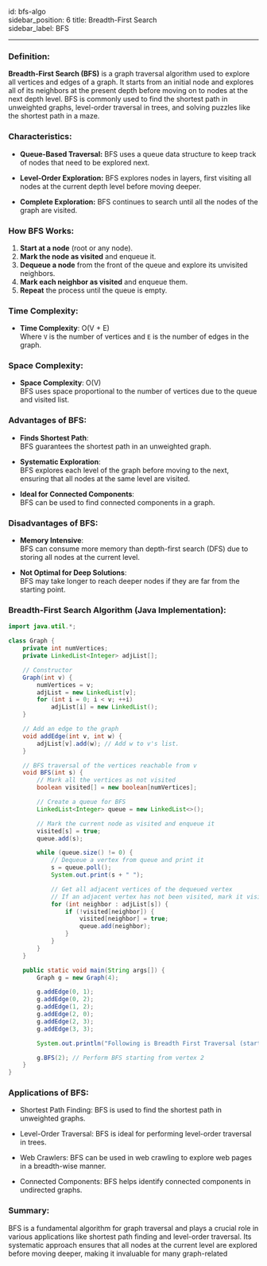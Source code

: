 id: bfs-algo  
sidebar_position: 6
title: Breadth-First Search  
sidebar_label: BFS  

---

### Definition:

**Breadth-First Search (BFS)** is a graph traversal algorithm used to explore all vertices and edges of a graph. It starts from an initial node and explores all of its neighbors at the present depth before moving on to nodes at the next depth level. BFS is commonly used to find the shortest path in unweighted graphs, level-order traversal in trees, and solving puzzles like the shortest path in a maze.

### Characteristics:

- **Queue-Based Traversal:**
  BFS uses a queue data structure to keep track of nodes that need to be explored next.

- **Level-Order Exploration:**
  BFS explores nodes in layers, first visiting all nodes at the current depth level before moving deeper.

- **Complete Exploration:**
  BFS continues to search until all the nodes of the graph are visited.

### How BFS Works:

1. **Start at a node** (root or any node).
2. **Mark the node as visited** and enqueue it.
3. **Dequeue a node** from the front of the queue and explore its unvisited neighbors.
4. **Mark each neighbor as visited** and enqueue them.
5. **Repeat** the process until the queue is empty.

### Time Complexity:

- **Time Complexity**: O(V + E)  
  Where `V` is the number of vertices and `E` is the number of edges in the graph.

### Space Complexity:

- **Space Complexity**: O(V)  
  BFS uses space proportional to the number of vertices due to the queue and visited list.

### Advantages of BFS:

- **Finds Shortest Path**:  
  BFS guarantees the shortest path in an unweighted graph.

- **Systematic Exploration**:  
  BFS explores each level of the graph before moving to the next, ensuring that all nodes at the same level are visited.

- **Ideal for Connected Components**:  
  BFS can be used to find connected components in a graph.

### Disadvantages of BFS:

- **Memory Intensive**:  
  BFS can consume more memory than depth-first search (DFS) due to storing all nodes at the current level.

- **Not Optimal for Deep Solutions**:  
  BFS may take longer to reach deeper nodes if they are far from the starting point.

### Breadth-First Search Algorithm (Java Implementation):

```java
import java.util.*;

class Graph {
    private int numVertices;
    private LinkedList<Integer> adjList[];

    // Constructor
    Graph(int v) {
        numVertices = v;
        adjList = new LinkedList[v];
        for (int i = 0; i < v; ++i)
            adjList[i] = new LinkedList();
    }

    // Add an edge to the graph
    void addEdge(int v, int w) {
        adjList[v].add(w); // Add w to v's list.
    }

    // BFS traversal of the vertices reachable from v
    void BFS(int s) {
        // Mark all the vertices as not visited
        boolean visited[] = new boolean[numVertices];

        // Create a queue for BFS
        LinkedList<Integer> queue = new LinkedList<>();

        // Mark the current node as visited and enqueue it
        visited[s] = true;
        queue.add(s);

        while (queue.size() != 0) {
            // Dequeue a vertex from queue and print it
            s = queue.poll();
            System.out.print(s + " ");

            // Get all adjacent vertices of the dequeued vertex
            // If an adjacent vertex has not been visited, mark it visited and enqueue it
            for (int neighbor : adjList[s]) {
                if (!visited[neighbor]) {
                    visited[neighbor] = true;
                    queue.add(neighbor);
                }
            }
        }
    }

    public static void main(String args[]) {
        Graph g = new Graph(4);

        g.addEdge(0, 1);
        g.addEdge(0, 2);
        g.addEdge(1, 2);
        g.addEdge(2, 0);
        g.addEdge(2, 3);
        g.addEdge(3, 3);

        System.out.println("Following is Breadth First Traversal (starting from vertex 2):");

        g.BFS(2); // Perform BFS starting from vertex 2
    }
}
```

### Applications of BFS:
- Shortest Path Finding:
BFS is used to find the shortest path in unweighted graphs.

- Level-Order Traversal:
BFS is ideal for performing level-order traversal in trees.

- Web Crawlers:
BFS can be used in web crawling to explore web pages in a breadth-wise manner.

- Connected Components:
BFS helps identify connected components in undirected graphs.

### Summary:
BFS is a fundamental algorithm for graph traversal and plays a crucial role in various applications like shortest path finding and level-order traversal. Its systematic approach ensures that all nodes at the current level are explored before moving deeper, making it invaluable for many graph-related
